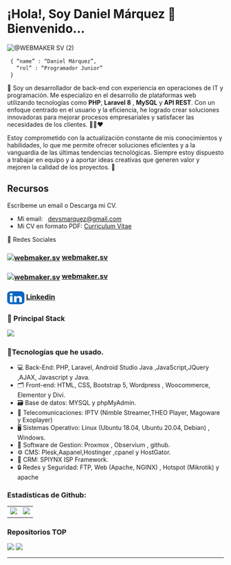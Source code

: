 # ¡Hola!, Soy Daniel Márquez 👋 Bienvenido...
![@WEBMAKER SV (2)](https://github.com/dmarquezsv/dmarquezsv/assets/94775277/4c55dd90-bb74-4bcb-a0b9-1ad098880170)

```shell
 { “name” : “Daniel Márquez”,
   “rol” : “Programador Junior”
 }
```

💬 Soy un desarrollador de back-end con experiencia en operaciones de IT y programación. Me especializo en el desarrollo de plataformas web utilizando tecnologías como <b>PHP</b>, <b>Laravel 8</b> , <b>MySQL</b> y <b>API REST</b>. Con un enfoque centrado en el usuario y la eficiencia, he logrado crear soluciones innovadoras para mejorar procesos empresariales y satisfacer las necesidades de los clientes. 👨‍💻❤️

Estoy comprometido con la actualización constante de mis conocimientos y habilidades, lo que me permite ofrecer soluciones eficientes y a la vanguardia de las últimas tendencias tecnológicas. Siempre estoy dispuesto a trabajar en equipo y a aportar ideas creativas que generen valor y mejoren la calidad de los proyectos. 💯

## Recursos
Escríbeme un email o Descarga mi CV.
- Mi email: <a style="margin-left: 8px;" href="mailto:devsmarquez@gmail.com">devsmarquez@gmail.com</a>
- Mi CV en formato PDF: <a style="text-align: center;" href="https://dmarquezsv.000webhostapp.com/document/cv_daniel_marquez.pdf">Curriculum Vitae</a>

📱 Redes Sociales<br>

### <a href="https://www.instagram.com/webmaker.sv" target="blank"><img align="center" src="https://raw.githubusercontent.com/rahuldkjain/github-profile-readme-generator/master/src/images/icons/Social/instagram.svg" alt="webmaker.sv" height="30" width="40" /></a>  <a href="https://www.instagram.com/webmaker.sv" target="_blank">webmaker.sv</a>

### <a href="https://www.facebook.com/webmaker.sv" target="blank"><img align="center" src="https://raw.githubusercontent.com/rahuldkjain/github-profile-readme-generator/master/src/images/icons/Social/facebook.svg" alt="webmaker.sv" height="30" width="40" /></a>  <a href="https://www.facebook.com/webmaker.sv" target="_blank">webmaker.sv</a>

### <a href="https://www.linkedin.com/in/dmarquezsv/" target="blank"><img align="center" src="https://github.com/tandpfun/skill-icons/blob/main/icons/LinkedIn.svg" alt="dmarquezsv" height="30" width="40" /></a>  <a href="https://www.linkedin.com/in/dmarquezsv/" target="_blank">Linkedin</a>


<h3>
  🚀 Principal Stack
</h3> 

<p>
  <a href="https://skillicons.dev">
    <img src="https://skillicons.dev/icons?i=php,laravel,java,androidstudio,linux,mysql,github" />
  </a>
</p>


<h3>
   🏅Tecnologías que he usado.
</h3>

- 💻 Back-End: PHP, Laravel, Android Studio Java ,JavaScript,JQuery ,AJAX, Javascript y Java.
- 🗂️ Front-end: HTML, CSS, Bootstrap 5, Wordpress , Woocommerce, Elementor y Divi.
- 🗃️ Base de datos: MYSQL y phpMyAdmin.
- 📡 Telecomunicaciones: IPTV (Nimble Streamer,THEO Player, Magoware y Exoplayer)
- 🖥️ Sistemas Operativo: Linux (Ubuntu 18.04, Ubuntu 20.04, Debian) , Windows.
- 💽 Software de Gestion: Proxmox , Observium , github.
- ⚙️ CMS: Plesk,Aapanel,Hostinger ,cpanel y HostGator.
- 💾 CRM: SPlYNX ISP Framework.
- 🔒 Redes y Seguridad: FTP, Web (Apache, NGINX) , Hotspot (Mikrotik) y apache

 ### Estadísticas de Github:

<table>
  <tr>
    <td valign="top"><img src="https://github-readme-stats.vercel.app/api/top-langs/?username=dmarquezsv&theme=radical&card_width=450em)](https://github.com/dmarquezsv/dmarquezsv/github-readme-stats"/></td>
    <td valign="top"><img height="180em" src="https://github-readme-stats.vercel.app/api?username=dmarquezsv&show_icons=true&hide_border=true&&count_private=true&include_all_commits=true&theme=radical&hide_stars=false" /></td>
  </tr>
</table>

### Repositorios TOP

[![](https://github-readme-stats.vercel.app/api/pin/?username=dmarquezsv&repo=recargo_automatico_splynx&bg_color=45,fc00ff,00dbde&title_color=fff&text_color=fff)](https://github.com/dmarquezsv/recargo_automatico_splynx)
[![](https://github-readme-stats.vercel.app/api/pin/?username=dmarquezsv&repo=crud-api-laravel&bg_color=45,fc00ff,00dbde&title_color=fff&text_color=fff)](https://github.com/dmarquezsv/crud-api-laravel)

---


<!---
developer-marquez/developer-marquez is a ✨ special ✨ repository because its `README.md` (this file) appears on your GitHub profile.
You can click the Preview link to take a look at your changes.
--->
